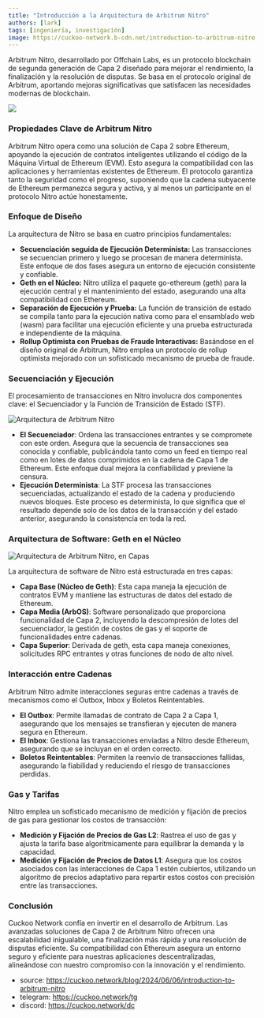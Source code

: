 ```yaml
---
title: "Introducción a la Arquitectura de Arbitrum Nitro"
authors: [lark]
tags: [ingeniería, investigación]
image: https://cuckoo-network.b-cdn.net/introduction-to-arbitrum-nitro.webp
---
```


Arbitrum Nitro, desarrollado por Offchain Labs, es un protocolo blockchain de segunda generación de Capa 2 diseñado para mejorar el rendimiento, la finalización y la resolución de disputas. Se basa en el protocolo original de Arbitrum, aportando mejoras significativas que satisfacen las necesidades modernas de blockchain.

![](https://cuckoo-network.b-cdn.net/introduction-to-arbitrum-nitro.webp)

### Propiedades Clave de Arbitrum Nitro

Arbitrum Nitro opera como una solución de Capa 2 sobre Ethereum, apoyando la ejecución de contratos inteligentes utilizando el código de la Máquina Virtual de Ethereum (EVM). Esto asegura la compatibilidad con las aplicaciones y herramientas existentes de Ethereum. El protocolo garantiza tanto la seguridad como el progreso, suponiendo que la cadena subyacente de Ethereum permanezca segura y activa, y al menos un participante en el protocolo Nitro actúe honestamente.

### Enfoque de Diseño

La arquitectura de Nitro se basa en cuatro principios fundamentales:

- **Secuenciación seguida de Ejecución Determinista:** Las transacciones se secuencian primero y luego se procesan de manera determinista. Este enfoque de dos fases asegura un entorno de ejecución consistente y confiable.
- **Geth en el Núcleo:** Nitro utiliza el paquete go-ethereum (geth) para la ejecución central y el mantenimiento del estado, asegurando una alta compatibilidad con Ethereum.
- **Separación de Ejecución y Prueba:** La función de transición de estado se compila tanto para la ejecución nativa como para el ensamblado web (wasm) para facilitar una ejecución eficiente y una prueba estructurada e independiente de la máquina.
- **Rollup Optimista con Pruebas de Fraude Interactivas:** Basándose en el diseño original de Arbitrum, Nitro emplea un protocolo de rollup optimista mejorado con un sofisticado mecanismo de prueba de fraude.

### Secuenciación y Ejecución

El procesamiento de transacciones en Nitro involucra dos componentes clave: el Secuenciador y la Función de Transición de Estado (STF).

![Arquitectura de Arbitrum Nitro](https://tp-misc.b-cdn.net/blockeden/arbitrum-nitro.webp "Arquitectura de Arbitrum Nitro")

- **El Secuenciador**: Ordena las transacciones entrantes y se compromete con este orden. Asegura que la secuencia de transacciones sea conocida y confiable, publicándola tanto como un feed en tiempo real como en lotes de datos comprimidos en la cadena de Capa 1 de Ethereum. Este enfoque dual mejora la confiabilidad y previene la censura.
- **Ejecución Determinista**: La STF procesa las transacciones secuenciadas, actualizando el estado de la cadena y produciendo nuevos bloques. Este proceso es determinista, lo que significa que el resultado depende solo de los datos de la transacción y del estado anterior, asegurando la consistencia en toda la red.

### Arquitectura de Software: Geth en el Núcleo

![Arquitectura de Arbitrum Nitro, en Capas](https://tp-misc.b-cdn.net/blockeden/arbitrum-nitro-architecture-layered.webp "Arquitectura de Arbitrum Nitro, en Capas")

La arquitectura de software de Nitro está estructurada en tres capas:

- **Capa Base (Núcleo de Geth)**: Esta capa maneja la ejecución de contratos EVM y mantiene las estructuras de datos del estado de Ethereum.
- **Capa Media (ArbOS)**: Software personalizado que proporciona funcionalidad de Capa 2, incluyendo la descompresión de lotes del secuenciador, la gestión de costos de gas y el soporte de funcionalidades entre cadenas.
- **Capa Superior**: Derivada de geth, esta capa maneja conexiones, solicitudes RPC entrantes y otras funciones de nodo de alto nivel.

### Interacción entre Cadenas

Arbitrum Nitro admite interacciones seguras entre cadenas a través de mecanismos como el Outbox, Inbox y Boletos Reintentables.

- **El Outbox**: Permite llamadas de contrato de Capa 2 a Capa 1, asegurando que los mensajes se transfieran y ejecuten de manera segura en Ethereum.
- **El Inbox**: Gestiona las transacciones enviadas a Nitro desde Ethereum, asegurando que se incluyan en el orden correcto.
- **Boletos Reintentables**: Permiten la reenvío de transacciones fallidas, asegurando la fiabilidad y reduciendo el riesgo de transacciones perdidas.

### Gas y Tarifas

Nitro emplea un sofisticado mecanismo de medición y fijación de precios de gas para gestionar los costos de transacción:

- **Medición y Fijación de Precios de Gas L2**: Rastrea el uso de gas y ajusta la tarifa base algorítmicamente para equilibrar la demanda y la capacidad.
- **Medición y Fijación de Precios de Datos L1**: Asegura que los costos asociados con las interacciones de Capa 1 estén cubiertos, utilizando un algoritmo de precios adaptativo para repartir estos costos con precisión entre las transacciones.

### Conclusión

Cuckoo Network confía en invertir en el desarrollo de Arbitrum. Las avanzadas soluciones de Capa 2 de Arbitrum Nitro ofrecen una escalabilidad inigualable, una finalización más rápida y una resolución de disputas eficiente. Su compatibilidad con Ethereum asegura un entorno seguro y eficiente para nuestras aplicaciones descentralizadas, alineándose con nuestro compromiso con la innovación y el rendimiento.


- source: https://cuckoo.network/blog/2024/06/06/introduction-to-arbitrum-nitro
- telegram: https://cuckoo.network/tg
- discord: https://cuckoo.network/dc